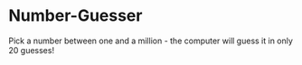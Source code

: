 # Number-Guesser
Pick a number between one and a million - the computer will guess it in only 20 guesses!
